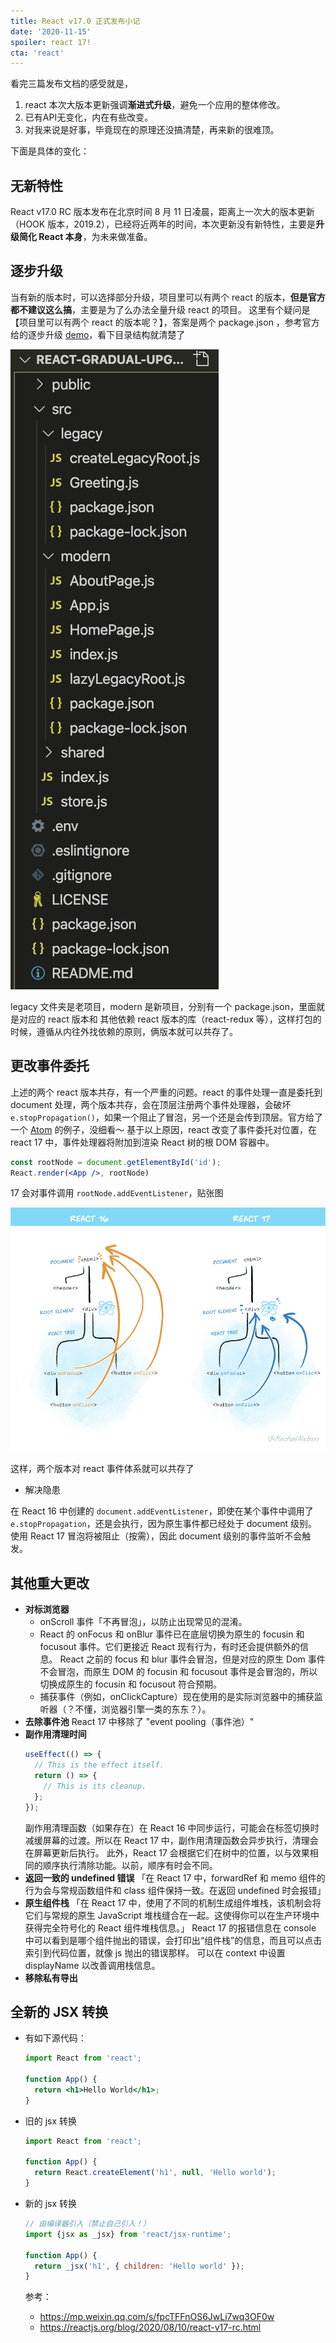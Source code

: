```yaml
---
title: React v17.0 正式发布小记
date: '2020-11-15'
spoiler: react 17!
cta: 'react'
---
```


看完三篇发布文档的感受就是，
1. react 本次大版本更新强调**渐进式升级**，避免一个应用的整体修改。
2. 已有API无变化，内在有些改变。
3. 对我来说是好事，毕竟现在的原理还没搞清楚，再来新的很难顶。

下面是具体的变化：

## 无新特性
React v17.0 RC 版本发布在北京时间 8 月 11 日凌晨，距离上一次大的版本更新（HOOK 版本，2019.2），已经将近两年的时间，本次更新没有新特性，主要是**升级简化 React 本身**，为未来做准备。

## 逐步升级
当有新的版本时，可以选择部分升级，项目里可以有两个 react 的版本，**但是官方都不建议这么搞**，主要是为了么办法全量升级 react 的项目。
这里有个疑问是【项目里可以有两个 react 的版本呢？】，答案是两个 package.json ，参考官方给的逐步升级 [demo](https://github.com/reactjs/react-gradual-upgrade-demo/)，看下目录结构就清楚了

![img](./react.jpg)

legacy 文件夹是老项目，modern 是新项目，分别有一个 package.json，里面就是对应的 react 版本和 其他依赖 react 版本的库（react-redux 等），这样打包的时候，遵循从内往外找依赖的原则，俩版本就可以共存了。

## 更改事件委托
上述的两个 react 版本共存，有一个严重的问题。react 的事件处理一直是委托到 document 处理，两个版本共存，会在顶层注册两个事件处理器，会破坏 `e.stopPropagation()`，如果一个阻止了冒泡，另一个还是会传到顶层。官方给了一个 [Atom](https://github.com/facebook/react/pull/8117) 的例子，没细看～
基于以上原因，react 改变了事件委托对位置，在 react 17 中，事件处理器将附加到渲染 React 树的根 DOM 容器中。

```jsx
const rootNode = document.getElementById('id');
React.render(<App />, rootNode)
```

17 会对事件调用 `rootNode.addEventListener`，贴张图

![img](./react-event.png)

这样，两个版本对 react 事件体系就可以共存了

  * 解决隐患

在 React 16 中创建的 `document.addEventListener`，即使在某个事件中调用了 `e.stopPropagation`，还是会执行，因为原生事件都已经处于 document 级别。使用 React 17 冒泡将被阻止（按需），因此 document 级别的事件监听不会触发。

## 其他重大更改
  * **对标浏览器**
    * onScroll 事件「不再冒泡」，以防止出现常见的混淆。
    * React 的 onFocus 和 onBlur 事件已在底层切换为原生的 focusin 和 focusout 事件。它们更接近 React 现有行为，有时还会提供额外的信息。
      React 之前的 focus 和 blur 事件会冒泡，但是对应的原生 Dom 事件不会冒泡，而原生 DOM 的 focusin 和 focusout 事件是会冒泡的，所以切换成原生的 focusin 和 focusout 符合预期。
    * 捕获事件（例如，onClickCapture）现在使用的是实际浏览器中的捕获监听器（？不懂，浏览器引擎一类的东东？）。
  * **去除事件池**
    React 17 中移除了 "event pooling（事件池）"
  * **副作用清理时间**
    ```jsx
    useEffect(() => {
      // This is the effect itself.
      return () => {
        // This is its cleanup.
      };
    });
    ```
    副作用清理函数（如果存在）在 React 16 中同步运行，可能会在标签切换时减缓屏幕的过渡。所以在 React 17 中，副作用清理函数会异步执行，清理会在屏幕更新后执行。
    此外，React 17 会根据它们在树中的位置，以与效果相同的顺序执行清除功能。以前，顺序有时会不同。
  * **返回一致的 undefined 错误**
    「在 React 17 中，forwardRef 和 memo 组件的行为会与常规函数组件和 class 组件保持一致。在返回 undefined 时会报错」
  * **原生组件栈**
    「在 React 17 中，使用了不同的机制生成组件堆栈，该机制会将它们与常规的原生 JavaScript 堆栈缝合在一起。这使得你可以在生产环境中获得完全符号化的 React 组件堆栈信息。」
    React 17 的报错信息在 console 中可以看到是哪个组件抛出的错误，会打印出“组件栈”的信息，而且可以点击索引到代码位置，就像 js 抛出的错误那样。
    可以在 context 中设置 displayName 以改善调用栈信息。
  * **移除私有导出**

## 全新的 JSX 转换
  * 有如下源代码：
    ```jsx
    import React from 'react';

    function App() {
      return <h1>Hello World</h1>;
    }
    ```
  * 旧的 jsx 转换
    ```jsx
    import React from 'react';

    function App() {
      return React.createElement('h1', null, 'Hello world');
    }
    ```
  * 新的 jsx 转换
    ```jsx
    // 由编译器引入（禁止自己引入！）
    import {jsx as _jsx} from 'react/jsx-runtime';

    function App() {
      return _jsx('h1', { children: 'Hello world' });
    }
    ```


    参考：
    * https://mp.weixin.qq.com/s/fpcTFFnOS6JwLi7wq3OF0w
    * https://reactjs.org/blog/2020/08/10/react-v17-rc.html